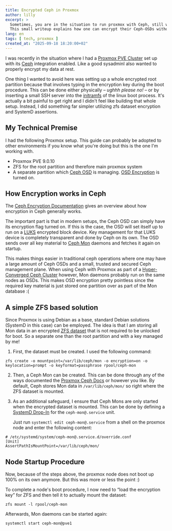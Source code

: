 ```yaml
---
title: Encrypted Ceph in Proxmox
author: lilly
excerpt: >
  Sometimes, you are in the situation to run proxmox with Ceph, still want your data encrypted but don't feel like setting up an encrypted root partition.
  This small writeup explains how one can encrypt their Ceph-OSDs without storing the encryption key in plaintext.
lang: en
tags: [ tech, proxmox ]
created_at: "2025-09-18 18:20:00+02"
---
```


I was recently in the situation where I had a [Proxmox PVE Cluster](https://www.proxmox.com/en/products/proxmox-virtual-environment/overview) set up with its [Ceph](https://ceph.io/en/) integration enabled.
Like a good sysadminI also wanted to properly encrypt my data at rest.

One thing I wanted to avoid here was setting up a whole encrypted root partition because that involves typing in the encryption key during the boot procedure.
This can be done either physically – <span class="text-yellow1">*ughhh please no!*</span> – or by inserting a small SSH server into the [initramfs](https://en.wikipedia.org/wiki/Initial_ramdisk) of the linux boot process.
It's actually a bit painful to get right and I didn't feel like building that whole setup.
Instead, I did something far simpler utilizing zfs dataset encryption and SystemD assertions.

## My Technical Premise

I had the following Proxmox setup.
This guide can probably be adopted to other environments if you know what you're doing but this is the one I'm working with.

- Proxmox PVE 9.0.10
- ZFS for the root partition and therefore main proxmox system
- A separate partition which [Ceph OSD](https://docs.ceph.com/en/latest/glossary/#term-Ceph-OSD) is managing.
  [OSD Encryption](https://docs.ceph.com/en/latest/radosgw/encryption/) is turned on.

## How Encryption works in Ceph

The [Ceph Encryption Documentation](https://docs.ceph.com/en/latest/radosgw/encryption/) gives an overview about how encryption in Ceph generally works.

The important part is that in modern setups, the Ceph OSD can simply have its encryption flag turned on.
If this is the case, the OSD will set itself up to run on a [LUKS](https://en.wikipedia.org/wiki/Linux_Unified_Key_Setup) encrypted block device.
Key management for that LUKS device is completely transparent and done by Ceph on its own.
The OSD sends over all key material to [Ceph Mon](https://docs.ceph.com/en/latest/glossary/#term-Ceph-Monitor) daemons and fetches it again on startup.

This makes things easier in traditional ceph operations where one may have a large amount of Ceph OSDs and a small, trusted and secured Ceph management plane.
When using Ceph with Proxmox as part of a [Hyper-Converged Ceph Cluster](https://pve.proxmox.com/wiki/Deploy_Hyper-Converged_Ceph_Cluster) however, Mon daemons probably run on the same nodes as OSDs.
This makes OSD encryption pretty pointless since the required key material is just stored one partition over as part of the Mon database :(

## A simple ZFS based solution

Since Proxmox is using Debian as a base, standard Debian solutions (SystemD in this case) can be employed.
The idea is that I am storing all Mon data in an encrypted [ZFS dataset](https://openzfs.github.io/openzfs-docs/man/master/7/zfsconcepts.7.html) that is not required to be unlocked for boot.
So a separate one than the root partition and with a key managed by me!

1. First, the dataset must be created.
   I used the following command:

```text
zfs create -o mountpoint=/var/lib/ceph/mon -o encryption=on -o keylocation=prompt -o keyformat=passphrase rpool/ceph-mon
```

2. Then, a Ceph Mon can be created.
   This can be done through any of the ways documented the [Proxmox Ceph Docs](https://pve.proxmox.com/wiki/Deploy_Hyper-Converged_Ceph_Cluster#pve_ceph_monitors) or however you like.
   By default, Ceph stores Mon data in `/var/lib/ceph/mon/` so right where the ZFS dataset is mounted.

3. As an additional safeguard, I ensure that Ceph Mons are only started when the encrypted dataset is mounted.
   This can be done by defining a [SystemD Drop-In](https://man.archlinux.org/man/systemd.unit.5) for the `ceph-mon@.service` unit.

    Just run `systemctl edit ceph-mon@.service` from a shell on the proxmox node and enter the following content:

```text
# /etc/systemd/system/ceph-mon@.service.d/override.conf
[Unit]
AssertPathIsMountPoint=/var/lib/ceph/mon/
```

## Node Startup Procedure

Now, because of the steps above, the proxmox node does not boot up 100% on its own anymore.
But this was more or less the point :)

To complete a node's boot procedure, I now need to <q>load the encryption key</q> for ZFS and then tell it to actually mount the dataset:
```shell
zfs mount -l rpool/ceph-mon
```

Afterwards, Mon daemons can be started again:
```shell
systemctl start ceph-mon@pve1
```
